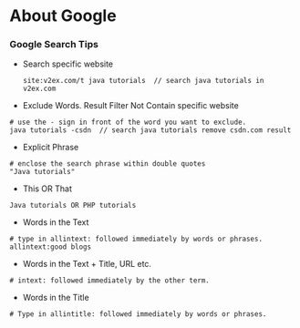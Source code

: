 # About Google



### Google Search Tips



- Search specific website

  ```
  site:v2ex.com/t java tutorials  // search java tutorials in v2ex.com
  ```

- Exclude Words. Result Filter Not Contain specific website

```
# use the - sign in front of the word you want to exclude.
java tutorials -csdn  // search java tutorials remove csdn.com result
```

- Explicit Phrase

```
# enclose the search phrase within double quotes
"Java tutorials"
```

- This OR That

```
Java tutorials OR PHP tutorials
```

- Words in the Text

```
# type in allintext: followed immediately by words or phrases.
allintext:good blogs
```

- Words in the Text + Title, URL etc.

```
# intext: followed immediately by the other term.
```

- Words in the Title

```
# Type in allintitle: followed immediately by words or phrases.
```
